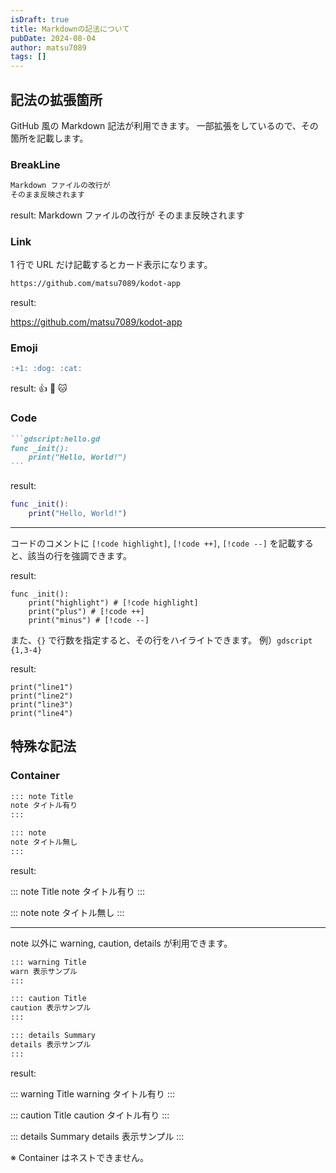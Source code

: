 ```yaml
---
isDraft: true
title: Markdownの記法について
pubDate: 2024-08-04
author: matsu7089
tags: []
---
```


## 記法の拡張箇所

GitHub 風の Markdown 記法が利用できます。
一部拡張をしているので、その箇所を記載します。

### BreakLine

```md
Markdown ファイルの改行が
そのまま反映されます
```

result:
Markdown ファイルの改行が
そのまま反映されます

### Link

1 行で URL だけ記載するとカード表示になります。

```md
https://github.com/matsu7089/kodot-app
```

result:

https://github.com/matsu7089/kodot-app

### Emoji

```md
:+1: :dog: :cat:
```

result:
:+1: :dog: :cat:

### Code

````md
```gdscript:hello.gd
func _init():
    print("Hello, World!")
```
````

result:

```gdscript:hello.gd
func _init():
    print("Hello, World!")
```

---

コードのコメントに `[!code highlight]`, `[!code ++]`, `[!code --]` を記載すると、該当の行を強調できます。

result:

```gdscript
func _init():
    print("highlight") # [!code highlight]
    print("plus") # [!code ++]
    print("minus") # [!code --]
```

また、`{}` で行数を指定すると、その行をハイライトできます。
例）`gdscript {1,3-4}`

result:

```gdscript {1,3-4}
print("line1")
print("line2")
print("line3")
print("line4")
```

## 特殊な記法

### Container

```md
::: note Title
note タイトル有り
:::

::: note
note タイトル無し
:::
```

result:

::: note Title
note タイトル有り
:::

::: note
note タイトル無し
:::

---

note 以外に warning, caution, details が利用できます。

```md
::: warning Title
warn 表示サンプル
:::

::: caution Title
caution 表示サンプル
:::

::: details Summary
details 表示サンプル
:::
```

result:

::: warning Title
warning タイトル有り
:::

::: caution Title
caution タイトル有り
:::

::: details Summary
details 表示サンプル
:::

※ Container はネストできません。
